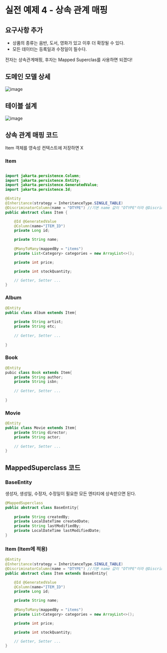 # 실전 예제 4 - 상속 관계 매핑

## 요구사항 추가
- 상품의 종류는 음반, 도서, 영화가 있고 이후 더 확장될 수 있다.   
- 모든 데이터는 등록일과 수정일이 필수다.   


전자는 상속관계매핑, 후자는 Mapped Superclas를 사용하면 되겠다!

## 도메인 모델 상세

![image](https://github.com/user-attachments/assets/737c8b16-d622-43bb-b360-16acebf3d678)

## 테이블 설계

![image](https://github.com/user-attachments/assets/22762fb5-0a49-411a-bf83-9a4853e4f63e)

## 상속 관계 매핑 코드
Item 객체를 영속성 컨텍스트에 저장하면 X

### Item 
```java

import jakarta.persistence.Column;
import jakarta.persistence.Entity;
import jakarta.persistence.GeneratedValue;
import jakarta.persistence.Id;

@Entity
@Inheritance(strategy = InheritanceType.SINGLE_TABLE)
@DiscriminatorColumn(name = "DTYPE") //기본 name 값이 "DTYPE"이라 @DiscriminatorColumn만 적어도됨 
public abstract class Item {

    @Id @GeneratedValue
    @Column(name="ITEM_ID")
    private Long id;

    private String name;
    
    @ManyToMany(mappedBy = "items")
    private List<Category> categories = new ArrayList<>();

    private int price;

    private int stockQuantity;

    // Getter, Setter ...
}

```

### Album

```java
@Entity
public class Album extends Item{
    
    private String artist;
    private String etc;
    
    // Getter, Setter ...
    
}
```

### Book

```java
@Entity
pubic class Book extends Item{
    private String author;
    private String isbn;
    
    // Getter, Setter ...
    
}
```

### Movie
```java
@Entity
public class Movie extends Item{
    private String director;
    private String actor;
    
    // Getter, Setter ...
}
```

## MappedSuperclass 코드

### BaseEntity

생성자, 생성일, 수정자, 수정일이 필요한 모든 엔티티에 상속받으면 된다.   

```java
@MappedSuperclass
public abstract class BaseEntity{
    
    private String createdBy;
    private LocalDateTime createdDate;
    private String lastModifiedBy;
    private LocalDateTime lastModifiedDate;
}


```

### Item (Item에 적용)

```java
@Entity
@Inheritance(strategy = InheritanceType.SINGLE_TABLE)
@DiscriminatorColumn(name = "DTYPE") //기본 name 값이 "DTYPE"이라 @DiscriminatorColumn만 적어도됨 
public abstract class Item extends BaseEntity{

    @Id @GeneratedValue
    @Column(name="ITEM_ID")
    private Long id;

    private String name;
    
    @ManyToMany(mappedBy = "items")
    private List<Category> categories = new ArrayList<>();

    private int price;

    private int stockQuantity;

    // Getter, Setter ...
}
```
